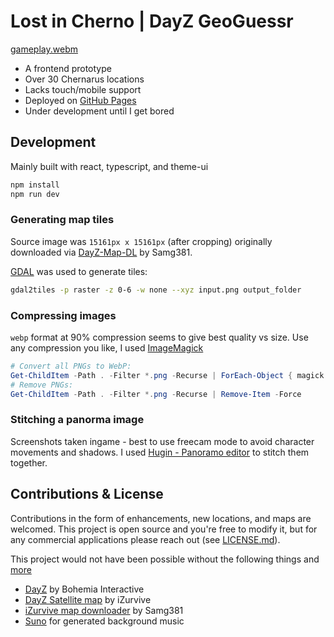 # Lost in Cherno | DayZ GeoGuessr

[gameplay.webm](https://github.com/user-attachments/assets/3cfe999a-ff12-4e2c-ba0d-55d09971afc1)

- A frontend prototype
- Over 30 Chernarus locations
- Lacks touch/mobile support
- Deployed on [GitHub Pages](https://tv104.github.io/lost-in-cherno/)
- Under development until I get bored

## Development

Mainly built with react, typescript, and theme-ui

```bash
npm install
npm run dev
```

### Generating map tiles

Source image was `15161px x 15161px` (after cropping) originally downloaded via [DayZ-Map-DL](https://github.com/Samg381/DayZ-Map-DL) by Samg381.

[GDAL](https://gdal.org/) was used to generate tiles:

```bash
gdal2tiles -p raster -z 0-6 -w none --xyz input.png output_folder
```

### Compressing images

`webp` format at 90% compression seems to give best quality vs size. Use any compression you like, I used [ImageMagick](https://imagemagick.org/)

```powershell
# Convert all PNGs to WebP:
Get-ChildItem -Path . -Filter *.png -Recurse | ForEach-Object { magick convert $_.FullName -quality 90 "$($_.DirectoryName)\$($_.BaseName).webp" }
# Remove PNGs:
Get-ChildItem -Path . -Filter *.png -Recurse | Remove-Item -Force
```

### Stitching a panorma image

Screenshots taken ingame - best to use freecam mode to avoid character movements and shadows.
I used [Hugin - Panoramo editor](https://hugin.sourceforge.io/) to stitch them together.

## Contributions & License

Contributions in the form of enhancements, new locations, and maps are welcomed. This project is open source and you're free to modify it, but for any commercial applications please reach out (see [LICENSE.md](LICENSE.md)).

This project would not have been possible without the following things and [more](./package.json)

- [DayZ](https://dayz.com) by Bohemia Interactive
- [DayZ Satellite map](https://dayz.ginfo.gg/) by iZurvive
- [iZurvive map downloader](https://github.com/Samg381/DayZ-Map-DL) by Samg381
- [Suno](https://suno.com/) for generated background music
